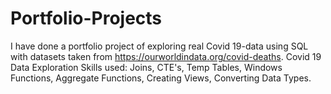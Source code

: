 # Portfolio-Projects

I have done a portfolio project of exploring real Covid 19-data using SQL with datasets taken from https://ourworldindata.org/covid-deaths.
Covid 19 Data Exploration 
Skills used: Joins, CTE's, Temp Tables, Windows Functions, Aggregate Functions, Creating Views, Converting Data Types.
